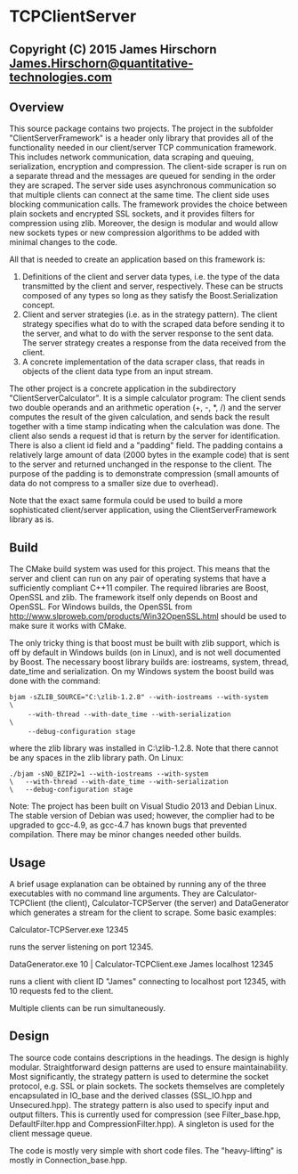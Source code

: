 TCPClientServer
===============

Copyright (C) 2015 James Hirschorn <James.Hirschorn@quantitative-technologies.com>
----------------------------------------------------------------------------------

Overview
--------

This source package contains two projects. The project in the subfolder 
"ClientServerFramework" is a header only library that provides all of the 
functionality needed in our client/server TCP communication framework. This	
includes network communication, data scraping and queuing, serialization, 
encryption and compression. The client-side scraper is run on a separate 
thread and the messages are queued for sending in the order they are scraped.
The server side uses asynchronous communication so that multiple clients can 
connect at the same time. The client side uses blocking communication calls. 
The framework provides the choice between plain sockets and encrypted SSL 
sockets, and it provides filters for compression using zlib. Moreover, the 
design is modular and would allow new sockets types or new compression 
algorithms to be added with minimal changes to the code.

All that is needed to create an application based on this framework is:
1. Definitions of the client and server data types, i.e. the type of the data
transmitted by the client and server, respectively. These can be structs 
composed of any types so long as they satisfy the Boost.Serialization concept. 
2. Client and server strategies (i.e. as in the strategy pattern). The client
strategy specifies what do to with the scraped data before sending it to the 
server, and what to do with the server response to the sent data. The server 
strategy creates a response from the data received from the client.
3. A concrete implementation of the data scraper class, that reads in objects
of the client data type from an input stream.

The other project is a concrete application in the subdirectory 
"ClientServerCalculator". It is a simple calculator program: The client sends
two double operands and an arithmetic operation (+, -, *, /) and the server
computes the result of the given calculation, and sends back the result 
together with a time stamp indicating when the calculation was done. The 
client also sends a request id that is return by the server for 
identification. There is also a client id field and a "padding" field. The 
padding contains a relatively large amount of data (2000 bytes in the example 
code) that is sent to the server and returned unchanged in the response to the 
client. The purpose of the padding is to demonstrate compression (small 
amounts of data do not compress to a smaller size due to overhead).

Note that the exact same formula could be used to build a more sophisticated
client/server application, using the ClientServerFramework library as is.

Build
-----

The CMake build system was used for this project. This means that the server
and client can run on any pair of operating systems that have a sufficiently
compliant C++11 compiler. The required libraries are Boost, OpenSSL and zlib.
The framework itself only depends on Boost and OpenSSL. For Windows builds,
the OpenSSL from http://www.slproweb.com/products/Win32OpenSSL.html should be
used to make sure it works with CMake. 

The only tricky thing is that boost must be built with zlib support, which is
off by default in Windows builds (on in Linux), and is not well documented by 
Boost. The necessary boost library builds are: iostreams, system, thread, 
date_time and serialization. On my Windows system the boost build was done 
with the command:

``bjam -sZLIB_SOURCE="C:\zlib-1.2.8" --with-iostreams --with-system           \``       
` ` ` ` ` ` ``--with-thread --with-date_time --with-serialization                  \``    
` ` ` ` ` ` ``--debug-configuration stage``

where the zlib library was installed in C:\zlib-1.2.8. Note that there cannot
be any spaces in the zlib library path. On Linux:
	
``./bjam -sNO_BZIP2=1 --with-iostreams --with-system                          \  
	--with-thread --with-date_time --with-serialization                 \  
	--debug-configuration stage``

Note: The project has been built on Visual Studio 2013 and Debian Linux. The 
stable version of Debian was used; however, the complier had to be upgraded
to gcc-4.9, as gcc-4.7 has known bugs that prevented compilation. There may 
be minor changes needed other builds.

Usage
-----

A brief usage explanation can be obtained by running any of the three 
executables with no command line arguments. They are Calculator-TCPClient 
(the client), Calculator-TCPServer (the server) and DataGenerator which 
generates a stream for the client to scrape. Some basic examples:

Calculator-TCPServer.exe 12345

runs the server listening on port 12345. 

DataGenerator.exe 10 | Calculator-TCPClient.exe James localhost 12345

runs a client with client ID "James" connecting to localhost port 12345, 
with 10 requests fed to the client.

Multiple clients can be run simultaneously. 

Design
------

The source code contains descriptions in the headings. The design is highly 
modular. Straightforward design patterns are used to ensure maintainability.
Most significantly, the strategy pattern is used to determine the socket 
protocol, e.g. SSL or plain sockets. The sockets themselves are completely 
encapsulated in IO_base and the derived classes (SSL_IO.hpp and 
Unsecured.hpp). The strategy pattern is also used to specify input and 
output filters. This is currently used for compression (see Filter_base.hpp,
DefaultFilter.hpp and CompressionFilter.hpp). A singleton is used for the 
client message queue.

The code is mostly very simple with short code files. The "heavy-lifting" is
mostly in Connection_base.hpp.
